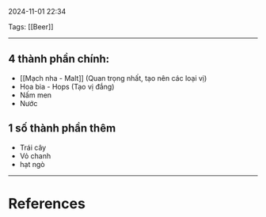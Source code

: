 2024-11-01 22:34

Tags: [[Beer]] 

---

## 4 thành phần chính:
- [[Mạch nha - Malt]] (Quan trọng nhất, tạo nên các loại vị)
- Hoa bia - Hops (Tạo vị đắng)
- Nấm men
- Nước
## 1 số thành phần thêm
- Trái cây
- Vỏ chanh
- hạt ngò

---
# References